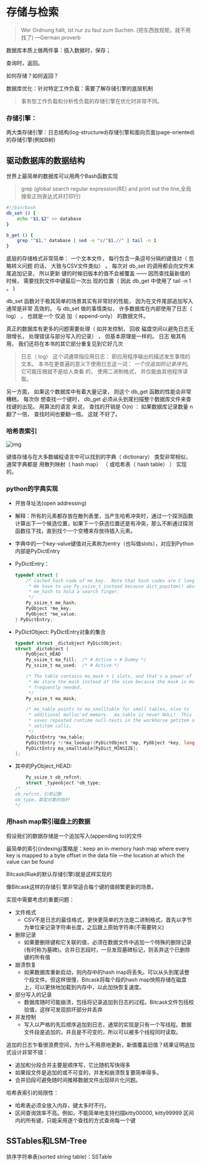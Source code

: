 # 存储与检索

> Wer Ordnung hält, ist nur zu faul zum Suchen.
> (把东西放规矩，就不用找了)
> —German proverb  

数据库本质上做两件事：插入数据时，保存；

查询时，返回。

如何存储？如何返回？

数据库优化：针对特定工作负载：需要了解存储引擎的底层机制

> 事务型工作负载和分析性负载的存储引擎在优化时非常不同。

### 存储引擎：

两大类存储引擎：日志结构(log-structured)存储引擎和面向页面(page-oriented)的存储引擎(例如B树)

## 驱动数据库的数据结构

世界上最简单的数据库可以用两个Bash函数实现  

> grep (global search regular expression(RE) and print out the line,全局搜索正则表达式并打印行)

```bash
#!/bin/bash
db_set () {
	echo "$1,$2" >> database
} 

b_get () {
	grep "^$1," database | sed -e "s/^$1,//" | tail -n 1
}
```

底层的存储格式非常简单： 一个文本文件， 每行包含一条逗号分隔的键值对（ 忽略转义问题
的话， 大致与CSV文件类似） 。 每次对 db_set 的调用都会向文件末尾追加记录， 所以更新
键的时候旧版本的值不会被覆盖 —— 因而查找最新值的时候， 需要找到文件中键最后一次出
现的位置（ 因此 db_get 中使用了 tail -n 1 。 )  

db_set 函数对于极其简单的场景其实有非常好的性能， 因为在文件尾部追加写入通常是非常
高效的。 与 db_set 做的事情类似， 许多数据库在内部使用了日志（ log） ， 也就是一个 仅追
加（ append-only） 的数据文件。  

真正的数据库有更多的问题需要处理（ 如并发控制， 回收
磁盘空间以避免日志无限增长， 处理错误与部分写入的记录） ， 但基本原理是一样的。 日志
极其有用， 我们还将在本书的其它部分重复见到它好几次  

> 日志（ log） 这个词通常指应用日志： 即应用程序输出的描述发生事情的文本。 本书在更普遍的意义下使用日志这一词： *一个仅追加的记录序列*。 它可能压根就不是给人类看
> 的， 使用二进制格式， 并仅能由其他程序读取。  

另一方面， 如果这个数据库中有着大量记录， 则这个 db_get 函数的性能会非常糟糕。 每次你
想查找一个键时， db_get 必须从头到尾扫描整个数据库文件来查找键的出现。 用算法的语言
来说， 查找的开销是 O(n) ： 如果数据库记录数量 n 翻了一倍， 查找时间也要翻一倍。 这就
不好了。  

### 哈希表索引

![img](https://github.com/Qasak/distributed-system/blob/master/%E6%95%B0%E6%8D%AE%E7%B3%BB%E7%BB%9F%E7%9A%84%E5%9F%BA%E7%9F%B3/%E6%95%B0%E6%8D%AE%E6%A8%A1%E5%9E%8B%E4%B8%8E%E6%9F%A5%E8%AF%A2%E8%AF%AD%E8%A8%80/hash_map0.png)

键值存储与在大多数编程语言中可以找到的字典（ dictionary） 类型非常相似， 通常字典都是
用散列映射（ hash map） （ 或哈希表（ hash table） ） 实现的。   

### python的字典实现

+ 开放寻址法(open addressing)

+ 解释：所有的元素都存放在散列表里，当产生哈希冲突时，通过一个探测函数计算出下一个候选位置，如果下一个获选位置还是有冲突，那么不断通过探测函数往下找，直到找个一个空槽来存放待插入元素。

+ 字典中的一个key-value键值对元素称为entry（也叫做slots），对应到Python内部是PyDictEntry

+ PyDictEntry：

  ```c
  typedef struct {
      /* Cached hash code of me_key.  Note that hash codes are C longs.
       * We have to use Py_ssize_t instead because dict_popitem() abuses
       * me_hash to hold a search finger.
       */
      Py_ssize_t me_hash;
      PyObject *me_key;
      PyObject *me_value;
  } PyDictEntry;
  ```

  

+ PyDictObject: PyDictEntry对象的集合

  ```c
  typedef struct _dictobject PyDictObject;
  struct _dictobject {
      PyObject_HEAD
      Py_ssize_t ma_fill;  /* # Active + # Dummy */
      Py_ssize_t ma_used;  /* # Active */
  
      /* The table contains ma_mask + 1 slots, and that's a power of 2.
       * We store the mask instead of the size because the mask is more
       * frequently needed.
       */
      Py_ssize_t ma_mask;
  
      /* ma_table points to ma_smalltable for small tables, else to
       * additional malloc'ed memory.  ma_table is never NULL!  This rule
       * saves repeated runtime null-tests in the workhorse getitem and
       * setitem calls.
       */
      PyDictEntry *ma_table;
      PyDictEntry *(*ma_lookup)(PyDictObject *mp, PyObject *key, long hash);
      PyDictEntry ma_smalltable[PyDict_MINSIZE];
  };
  ```

  

+ 其中的PyObject_HEAD:

  ```c
      Py_ssize_t ob_refcnt;
      struct _typeobject *ob_type;
  /*
  ob_refcnt，引用记数
  ob_type，类型对象的指针
  */
  ```

  

### 用hash map索引磁盘上的数据

假设我们的数据存储是一个追加写入(appending to)的文件

最简单的索引(indexing)策略是：keep an in-memory hash map where every key is mapped to a byte offset in the data file  —the location at which the value can be found  

Bitcask(Riak的默认存储引擎)就是这样实现的

像Bitcask这样的存储引 擎非常适合每个键的值频繁更新的场景。

实现中需要考虑的重要问题：

+ 文件格式
  + CSV不是日志的最佳格式，更快更简单的方法是二进制格式，首先以字节为单位来记录字符串长度，之后跟上原始字符串(不需要转义)
+ 删除记录
  + 如果要删除键和它关联的值，必须在数据文件中追加一个特殊的删除记录(有时称为墓碑)。合并日志段时，一旦发现墓碑标记，则丢弃这个已删除键的所有值
+ 崩溃恢复
  + 如果数据库重新启动，则内存中的hash map将丢失。可以从头到尾读整个段文件。但这样很慢，Bitcask将每个段的hash map快照存储在磁盘上，可以更快地加载到内存中，以此加快恢复速度。
+ 部分写入的记录
  + 数据库随时可能崩溃，包括将记录追加到日志的过程。Bitcask文件包括校验值，这样可发现损坏部分并丢弃
+ 并发控制
  + 写入以严格的先后顺序追加到日志，通常的实现是只有一个写线程。数据文件段是追加的，并且是不可变的，所以可以被多个线程同时读取。

追加的日志乍看很浪费空间，为什么不用原地更新，新值覆盖旧值？结果证明追加式设计非常不错：

+ 追加和分段合并主要是顺序写，它比随机写快得多
+ 如果段文件是追加的或不可变的，并发和崩溃恢复要简单得多。
+ 合并旧段可避免随时间推移数据文件出现碎片化问题。

哈希表索引的局限性：

+ 哈希表必须全放入内存，键太多时不行。
+ 区间查询效率不高。例如，不能简单地支持扫描kitty00000, kitty99999 区间
  内的所有键，只能采用逐个查找的方式查询每一个键  

## SSTables和LSM-Tree

排序字符串表(sorted string table)：SSTable

